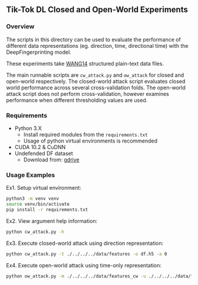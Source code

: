 ## Tik-Tok DL Closed and Open-World Experiments

### Overview

The scripts in this directory can be used to evaluate the performance of different data 
representations (eg. direction, time, directional time) with the DeepFingerprinting model.

These experiments take [WANG14](https://www.usenix.org/conference/usenixsecurity14/technical-sessions/presentation/wang_tao) structured plain-text data files.

The main runnable scripts are `cw_attack.py` and `ow_attack` for closed and open-world respectively.
The closed-world attack script evaluates closed world performance across several cross-validation folds.
The open-world attack script does not perform cross-validation, however examines performance when 
different thresholding values are used. 

### Requirements

* Python 3.X
  * Install required modules from the `requirements.txt`
  * Usage of python virtual environments is recommended
* CUDA 10.2 & CuDNN
* Undefended DF dataset
  * Download from: [gdrive](https://drive.google.com/file/d/1jUbKFUr048_4Zm0lLXcst-yepveFGYXS/view?usp=sharing)

### Usage Examples

Ex1. Setup virtual environment:  
```bash
python3 -m venv venv
source venv/bin/activate
pip install -r requirements.txt
```

Ex2. View argument help information: 
```bash
python cw_attack.py -h
```

Ex3. Execute closed-world attack using direction representation:  
```bash
python cw_attack.py -t ./../../../data/features -o df.h5 -a 0
```

Ex4. Execute open-world attack using time-only representation:  
```bash
python ow_attack.py -m ./../../../data/features_cw -u ./../../../data/features_ow -o df.h5 -a 2
```
